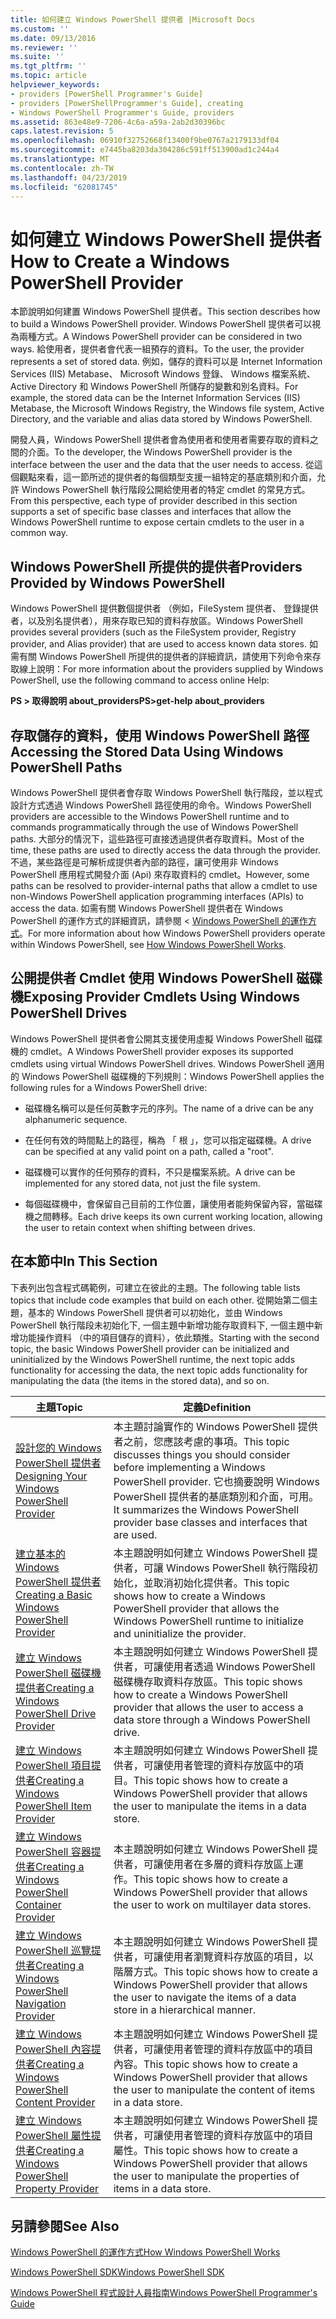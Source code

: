 ```yaml
---
title: 如何建立 Windows PowerShell 提供者 |Microsoft Docs
ms.custom: ''
ms.date: 09/13/2016
ms.reviewer: ''
ms.suite: ''
ms.tgt_pltfrm: ''
ms.topic: article
helpviewer_keywords:
- providers [PowerShell Programmer's Guide]
- providers [PowerShellProgrammer's Guide], creating
- Windows PowerShell Programmer's Guide, providers
ms.assetid: 863e48e9-7206-4c6a-a59a-2ab2d30396bc
caps.latest.revision: 5
ms.openlocfilehash: 06910f32752668f13400f9be0767a2179133df04
ms.sourcegitcommit: e7445ba8203da304286c591ff513900ad1c244a4
ms.translationtype: MT
ms.contentlocale: zh-TW
ms.lasthandoff: 04/23/2019
ms.locfileid: "62081745"
---
```

# <a name="how-to-create-a-windows-powershell-provider"></a><span data-ttu-id="9097a-102">如何建立 Windows PowerShell 提供者</span><span class="sxs-lookup"><span data-stu-id="9097a-102">How to Create a Windows PowerShell Provider</span></span>

<span data-ttu-id="9097a-103">本節說明如何建置 Windows PowerShell 提供者。</span><span class="sxs-lookup"><span data-stu-id="9097a-103">This section describes how to build a Windows PowerShell provider.</span></span> <span data-ttu-id="9097a-104">Windows PowerShell 提供者可以視為兩種方式。</span><span class="sxs-lookup"><span data-stu-id="9097a-104">A Windows PowerShell provider can be considered in two ways.</span></span> <span data-ttu-id="9097a-105">給使用者，提供者會代表一組預存的資料。</span><span class="sxs-lookup"><span data-stu-id="9097a-105">To the user, the provider represents a set of stored data.</span></span> <span data-ttu-id="9097a-106">例如，儲存的資料可以是 Internet Information Services (IIS) Metabase、 Microsoft Windows 登錄、 Windows 檔案系統、 Active Directory 和 Windows PowerShell 所儲存的變數和別名資料。</span><span class="sxs-lookup"><span data-stu-id="9097a-106">For example, the stored data can be the Internet Information Services (IIS) Metabase, the Microsoft Windows Registry, the Windows file system, Active Directory, and the variable and alias data stored by Windows PowerShell.</span></span>

<span data-ttu-id="9097a-107">開發人員，Windows PowerShell 提供者會為使用者和使用者需要存取的資料之間的介面。</span><span class="sxs-lookup"><span data-stu-id="9097a-107">To the developer, the Windows PowerShell provider is the interface between the user and the data that the user needs to access.</span></span> <span data-ttu-id="9097a-108">從這個觀點來看，這一節所述的提供者的每個類型支援一組特定的基底類別和介面，允許 Windows PowerShell 執行階段公開給使用者的特定 cmdlet 的常見方式。</span><span class="sxs-lookup"><span data-stu-id="9097a-108">From this perspective, each type of provider described in this section supports a set of specific base classes and interfaces that allow the Windows PowerShell runtime to expose certain cmdlets to the user in a common way.</span></span>

## <a name="providers-provided-by-windows-powershell"></a><span data-ttu-id="9097a-109">Windows PowerShell 所提供的提供者</span><span class="sxs-lookup"><span data-stu-id="9097a-109">Providers Provided by Windows PowerShell</span></span>

<span data-ttu-id="9097a-110">Windows PowerShell 提供數個提供者 （例如，FileSystem 提供者、 登錄提供者，以及別名提供者），用來存取已知的資料存放區。</span><span class="sxs-lookup"><span data-stu-id="9097a-110">Windows PowerShell provides several providers (such as the FileSystem provider, Registry provider, and Alias provider) that are used to access known data stores.</span></span> <span data-ttu-id="9097a-111">如需有關 Windows PowerShell 所提供的提供者的詳細資訊，請使用下列命令來存取線上說明：</span><span class="sxs-lookup"><span data-stu-id="9097a-111">For more information about the providers supplied by Windows PowerShell, use the following command to access online Help:</span></span>

<span data-ttu-id="9097a-112">**PS > 取得說明 about_providers**</span><span class="sxs-lookup"><span data-stu-id="9097a-112">**PS>get-help about_providers**</span></span>

## <a name="accessing-the-stored-data-using-windows-powershell-paths"></a><span data-ttu-id="9097a-113">存取儲存的資料，使用 Windows PowerShell 路徑</span><span class="sxs-lookup"><span data-stu-id="9097a-113">Accessing the Stored Data Using Windows PowerShell Paths</span></span>

<span data-ttu-id="9097a-114">Windows PowerShell 提供者會存取 Windows PowerShell 執行階段，並以程式設計方式透過 Windows PowerShell 路徑使用的命令。</span><span class="sxs-lookup"><span data-stu-id="9097a-114">Windows PowerShell providers are accessible to the Windows PowerShell runtime and to commands programmatically through the use of Windows PowerShell paths.</span></span> <span data-ttu-id="9097a-115">大部分的情況下，這些路徑可直接透過提供者存取資料。</span><span class="sxs-lookup"><span data-stu-id="9097a-115">Most of the time, these paths are used to directly access the data through the provider.</span></span> <span data-ttu-id="9097a-116">不過，某些路徑是可解析成提供者內部的路徑，讓可使用非 Windows PowerShell 應用程式開發介面 (Api) 來存取資料的 cmdlet。</span><span class="sxs-lookup"><span data-stu-id="9097a-116">However, some paths can be resolved to provider-internal paths that allow a cmdlet to use non-Windows PowerShell application programming interfaces (APIs) to access the data.</span></span> <span data-ttu-id="9097a-117">如需有關 Windows PowerShell 提供者在 Windows PowerShell 的運作方式的詳細資訊，請參閱 < [Windows PowerShell 的運作方式](http://msdn.microsoft.com/en-us/ced30e23-10af-4700-8933-49873bd84d58)。</span><span class="sxs-lookup"><span data-stu-id="9097a-117">For more information about how Windows PowerShell providers operate within Windows PowerShell, see [How Windows PowerShell Works](http://msdn.microsoft.com/en-us/ced30e23-10af-4700-8933-49873bd84d58).</span></span>

## <a name="exposing-provider-cmdlets-using-windows-powershell-drives"></a><span data-ttu-id="9097a-118">公開提供者 Cmdlet 使用 Windows PowerShell 磁碟機</span><span class="sxs-lookup"><span data-stu-id="9097a-118">Exposing Provider Cmdlets Using Windows PowerShell Drives</span></span>

<span data-ttu-id="9097a-119">Windows PowerShell 提供者會公開其支援使用虛擬 Windows PowerShell 磁碟機的 cmdlet。</span><span class="sxs-lookup"><span data-stu-id="9097a-119">A Windows PowerShell provider exposes its supported cmdlets using virtual Windows PowerShell drives.</span></span> <span data-ttu-id="9097a-120">Windows PowerShell 適用的 Windows PowerShell 磁碟機的下列規則：</span><span class="sxs-lookup"><span data-stu-id="9097a-120">Windows PowerShell applies the following rules for a Windows PowerShell drive:</span></span>

- <span data-ttu-id="9097a-121">磁碟機名稱可以是任何英數字元的序列。</span><span class="sxs-lookup"><span data-stu-id="9097a-121">The name of a drive can be any alphanumeric sequence.</span></span>

- <span data-ttu-id="9097a-122">在任何有效的時間點上的路徑，稱為 「 根 」，您可以指定磁碟機。</span><span class="sxs-lookup"><span data-stu-id="9097a-122">A drive can be specified at any valid point on a path, called a "root".</span></span>

- <span data-ttu-id="9097a-123">磁碟機可以實作的任何預存的資料，不只是檔案系統。</span><span class="sxs-lookup"><span data-stu-id="9097a-123">A drive can be implemented for any stored data, not just the file system.</span></span>

- <span data-ttu-id="9097a-124">每個磁碟機中，會保留自己目前的工作位置，讓使用者能夠保留內容，當磁碟機之間轉移。</span><span class="sxs-lookup"><span data-stu-id="9097a-124">Each drive keeps its own current working location, allowing the user to retain context when shifting between drives.</span></span>

## <a name="in-this-section"></a><span data-ttu-id="9097a-125">在本節中</span><span class="sxs-lookup"><span data-stu-id="9097a-125">In This Section</span></span>

<span data-ttu-id="9097a-126">下表列出包含程式碼範例，可建立在彼此的主題。</span><span class="sxs-lookup"><span data-stu-id="9097a-126">The following table lists topics that include code examples that build on each other.</span></span> <span data-ttu-id="9097a-127">從開始第二個主題，基本的 Windows PowerShell 提供者可以初始化，並由 Windows PowerShell 執行階段未初始化下, 一個主題中新增功能存取資料下, 一個主題中新增功能操作資料 （中的項目儲存的資料），依此類推。</span><span class="sxs-lookup"><span data-stu-id="9097a-127">Starting with the second topic, the basic Windows PowerShell provider can be initialized and uninitialized by the Windows PowerShell runtime, the next topic adds functionality for accessing the data, the next topic adds functionality for manipulating the data (the items in the stored data), and so on.</span></span>

|<span data-ttu-id="9097a-128">主題</span><span class="sxs-lookup"><span data-stu-id="9097a-128">Topic</span></span>|<span data-ttu-id="9097a-129">定義</span><span class="sxs-lookup"><span data-stu-id="9097a-129">Definition</span></span>|
|-----------|----------------|
|[<span data-ttu-id="9097a-130">設計您的 Windows PowerShell 提供者</span><span class="sxs-lookup"><span data-stu-id="9097a-130">Designing Your Windows PowerShell Provider</span></span>](./designing-your-windows-powershell-provider.md)|<span data-ttu-id="9097a-131">本主題討論實作的 Windows PowerShell 提供者之前，您應該考慮的事項。</span><span class="sxs-lookup"><span data-stu-id="9097a-131">This topic discusses things you should consider before implementing a Windows PowerShell provider.</span></span> <span data-ttu-id="9097a-132">它也摘要說明 Windows PowerShell 提供者的基底類別和介面，可用。</span><span class="sxs-lookup"><span data-stu-id="9097a-132">It summarizes the Windows PowerShell provider base classes and interfaces that are used.</span></span>|
|[<span data-ttu-id="9097a-133">建立基本的 Windows PowerShell 提供者</span><span class="sxs-lookup"><span data-stu-id="9097a-133">Creating a Basic Windows PowerShell Provider</span></span>](./creating-a-basic-windows-powershell-provider.md)|<span data-ttu-id="9097a-134">本主題說明如何建立 Windows PowerShell 提供者，可讓 Windows PowerShell 執行階段初始化，並取消初始化提供者。</span><span class="sxs-lookup"><span data-stu-id="9097a-134">This topic shows how to create a Windows PowerShell provider that allows the Windows PowerShell runtime to initialize and uninitialize the provider.</span></span>|
|[<span data-ttu-id="9097a-135">建立 Windows PowerShell 磁碟機提供者</span><span class="sxs-lookup"><span data-stu-id="9097a-135">Creating a Windows PowerShell Drive Provider</span></span>](./creating-a-windows-powershell-drive-provider.md)|<span data-ttu-id="9097a-136">本主題說明如何建立 Windows PowerShell 提供者，可讓使用者透過 Windows PowerShell 磁碟機存取資料存放區。</span><span class="sxs-lookup"><span data-stu-id="9097a-136">This topic shows how to create a Windows PowerShell provider that allows the user to access a data store through a Windows PowerShell drive.</span></span>|
|[<span data-ttu-id="9097a-137">建立 Windows PowerShell 項目提供者</span><span class="sxs-lookup"><span data-stu-id="9097a-137">Creating a Windows PowerShell Item Provider</span></span>](./creating-a-windows-powershell-item-provider.md)|<span data-ttu-id="9097a-138">本主題說明如何建立 Windows PowerShell 提供者，可讓使用者管理的資料存放區中的項目。</span><span class="sxs-lookup"><span data-stu-id="9097a-138">This topic shows how to create a Windows PowerShell provider that allows the user to manipulate the items in a data store.</span></span>|
|[<span data-ttu-id="9097a-139">建立 Windows PowerShell 容器提供者</span><span class="sxs-lookup"><span data-stu-id="9097a-139">Creating a Windows PowerShell Container Provider</span></span>](./creating-a-windows-powershell-container-provider.md)|<span data-ttu-id="9097a-140">本主題說明如何建立 Windows PowerShell 提供者，可讓使用者在多層的資料存放區上運作。</span><span class="sxs-lookup"><span data-stu-id="9097a-140">This topic shows how to create a Windows PowerShell provider that allows the user to work on multilayer data stores.</span></span>|
|[<span data-ttu-id="9097a-141">建立 Windows PowerShell 巡覽提供者</span><span class="sxs-lookup"><span data-stu-id="9097a-141">Creating a Windows PowerShell Navigation Provider</span></span>](./creating-a-windows-powershell-navigation-provider.md)|<span data-ttu-id="9097a-142">本主題說明如何建立 Windows PowerShell 提供者，可讓使用者瀏覽資料存放區的項目，以階層方式。</span><span class="sxs-lookup"><span data-stu-id="9097a-142">This topic shows how to create a Windows PowerShell provider that allows the user to navigate the items of a data store in a hierarchical manner.</span></span>|
|[<span data-ttu-id="9097a-143">建立 Windows PowerShell 內容提供者</span><span class="sxs-lookup"><span data-stu-id="9097a-143">Creating a Windows PowerShell Content Provider</span></span>](./creating-a-windows-powershell-content-provider.md)|<span data-ttu-id="9097a-144">本主題說明如何建立 Windows PowerShell 提供者，可讓使用者管理的資料存放區中的項目內容。</span><span class="sxs-lookup"><span data-stu-id="9097a-144">This topic shows how to create a Windows PowerShell provider that allows the user to manipulate the content of items in a data store.</span></span>|
|[<span data-ttu-id="9097a-145">建立 Windows PowerShell 屬性提供者</span><span class="sxs-lookup"><span data-stu-id="9097a-145">Creating a Windows PowerShell Property Provider</span></span>](./creating-a-windows-powershell-property-provider.md)|<span data-ttu-id="9097a-146">本主題說明如何建立 Windows PowerShell 提供者，可讓使用者管理的資料存放區中的項目屬性。</span><span class="sxs-lookup"><span data-stu-id="9097a-146">This topic shows how to create a Windows PowerShell provider that allows the user to manipulate the properties of items in a data store.</span></span>|

## <a name="see-also"></a><span data-ttu-id="9097a-147">另請參閱</span><span class="sxs-lookup"><span data-stu-id="9097a-147">See Also</span></span>

[<span data-ttu-id="9097a-148">Windows PowerShell 的運作方式</span><span class="sxs-lookup"><span data-stu-id="9097a-148">How Windows PowerShell Works</span></span>](http://msdn.microsoft.com/en-us/ced30e23-10af-4700-8933-49873bd84d58)

[<span data-ttu-id="9097a-149">Windows PowerShell SDK</span><span class="sxs-lookup"><span data-stu-id="9097a-149">Windows PowerShell SDK</span></span>](../windows-powershell-reference.md)

[<span data-ttu-id="9097a-150">Windows PowerShell 程式設計人員指南</span><span class="sxs-lookup"><span data-stu-id="9097a-150">Windows PowerShell Programmer's Guide</span></span>](./windows-powershell-programmer-s-guide.md)
